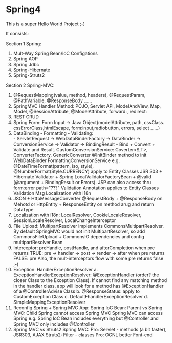 # Spring4

This is a super Hello World Project ;-) 

It consists:
 
 Section 1 Spring:
  1. Mult-Way Spring Bean/IoC Configations
  2. Spring AOP
  3. Spring Jdbc
  4. Spring-Hibernate
  5. Spring-Struts2

  Section 2 Spring-MVC:
  1. @RequestMapping(value, method, headers), @RequestParam, @PathVariable, @ResponseBody ...... 
  2. SpringMVC Handler Method: POJO, Servlet API, ModelAndView, Map, Model, @SessionAttribute, @ModelAttribute, forward:, redirect:
  3. REST CRUD
  4. Spring Form: Form Input -> Java Object(modelAttribute, path, cssClass. cssErrorClass,htmlEscape, form:input,radiobutton, errors, select ......)
  5. DataBinding - Formatting - Validating: 	
  	- ServletRequest -> WebDataBinderFactory -> DataBinder -> ConversionService -> Validator -> BindingResult 
  	- Bind + Convert + Validate and Result. 
  	CustomConversionService: Coverter<S,T>, ConverterFactory, GenericConverter
	@InitBinder method to init WebDataBinder
	FormattingConversionService
	e.g. @DateTimeFormat(pattern, iso, style), @NumberFormat(Style.CURRENCY) apply to Entity Classes
	JSR 303 + Hibernate Validator + Spring LocalValidatorFactoryBean + @valid (@argument + BindingResult or Errors). 
	JSP can also access thru form:error path="???"
	Validation Annotation applies to Entity Classes
	Validation Msg Localization with i18n
  6. JSON + HttpMessageConverter<T>
  	@RequestBody + @ResponseBody on Mehotd or HttpEntity<T> + ResponseEntity<T> on method arug and return DataType
  7. Localization with i18n; LocalResolver, CookieLocaleResolver, SessionLocaleResolver, LocalChangeInterceptor
  8. File Upload: MultipartResolver implements CommonsMultipartResolver. By default SpringMVC would not init MultipartResolver, so add CommonsFileUpload + CommonsIO dependencies and config multipartResolver Bean
  9. Interceptor: preHandle, postHandle, and afterCompletion
  	when pre returns TRUE: pre -> handler -> post -> render -> after
	when pre returns FALSE: pre
	Also, the mult-interceptors flow with some pre returns false ;-)
  10. Exception:
  	HandlerExceptionResolver
		a. ExceptionHandlerExceptionResolver: 
			@ExceptionHandler (order? the closer Class to the Exception Class). 
			If cannot find any matching method in the handler class, app will look for a method has @ExceptionHandler of a @ControllerAdvise Class
		b. @ResponseStatus: apply to CustomException Class
		c. DefaultFhandlerExceptionResolver
		d. SimpleMappingExceptionResolver
  11. Reconfig Spring + Spring MVC App:
  	Spring IoC Bean: Parent vs Spring MVC: Child
  	Spring cannot access Spring MVC
	Spring MVC can access Spring
	e.g. Spring IoC Bean includes everything but @Controller and Spring MVC only includes @Controller
  12. Spring MVC vs Struts2
  	Spring MVC: Pro: Servlet - methods (a bit faster), JSR303, AJAX
	Struts2: Filter - classes Pro: OGNL better Font-end

